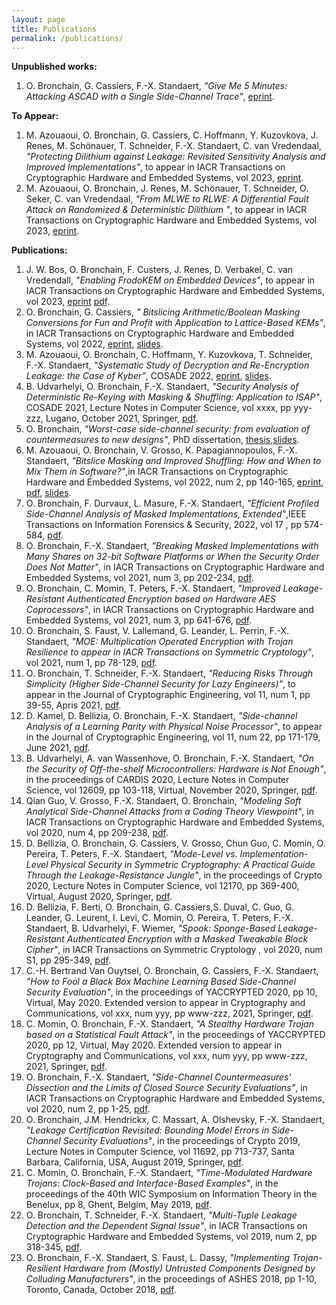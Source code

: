 ```yaml
---
layout: page
title: Publications
permalink: /publications/
---
```



**Unpublished works:**

1. O. Bronchain, G. Cassiers, F.-X. Standaert, _"Give Me 5 Minutes: Attacking ASCAD with a Single Side-Channel Trace"_, [eprint](https://eprint.iacr.org/2021/817).
 
**To Appear:**
1. M. Azouaoui, O. Bronchain, G. Cassiers, C. Hoffmann, Y. Kuzovkova, J. Renes, M. Schönauer, T. Schneider, F.-X. Standaert, C. van Vredendaal, _"Protecting Dilithium against Leakage: Revisited Sensitivity Analysis and Improved Implementations"_, to appear in IACR Transactions on Cryptographic Hardware and Embedded Systems, vol 2023, [eprint](https://eprint.iacr.org/2022/1406).
2. M. Azouaoui, O. Bronchain, J. Renes, M. Schönauer, T. Schneider, O. Seker, C. van Vredendaal, _"From MLWE to RLWE: A Differential Fault Attack on Randomized & Deterministic Dilithium
"_, to appear in IACR Transactions on Cryptographic Hardware and Embedded Systems, vol 2023, [eprint](https://eprint.iacr.org/2023/1074).
 
**Publications:**
1. J. W. Bos, O. Bronchain, F. Custers, J. Renes, D. Verbakel, C. van Vredendall, _"Enabling FrodoKEM on Embedded Devices"_, to appear in IACR Transactions on Cryptographic Hardware and Embedded Systems, vol 2023, [eprint](https://eprint.iacr.org/2023/158) [pdf](https://tches.iacr.org/index.php/TCHES/article/view/10957).
1.  O. Bronchain, G. Cassiers, _" Bitslicing Arithmetic/Boolean Masking Conversions for Fun and Profit with Application to Lattice-Based KEMs"_, in IACR Transactions on Cryptographic Hardware and Embedded Systems, vol 2022, [eprint](https://eprint.iacr.org/2022/158), [slides](https://iacr.org/submit/files/slides/2022/tches/ches2022/4_60/slides.pdf).
2.  M. Azouaoui, O. Bronchain, C. Hoffmann, Y. Kuzovkova, T. Schneider, F.-X. Standaert, _"Systematic Study of Decryption and Re-Encryption Leakage: the Case of Kyber"_,  COSADE 2022, [eprint](https://eprint.iacr.org/2022/036), [slides](slides/cosade_2022.pdf).
3.  B. Udvarhelyi, O. Bronchain, F.-X. Standaert, _"Security Analysis of Deterministic Re-Keying with Masking & Shuffling: Application to ISAP"_, COSADE 2021, Lecture Notes in Computer Science, vol xxxx, pp yyy-zzz, Lugano, October 2021, Springer, [pdf](https://perso.uclouvain.be/fstandae/PUBLIS/267.pdf).
4.  O. Bronchain, _"Worst-case side-channel security: from evaluation of countermeasures to new designs"_, PhD dissertation, [thesis](https://dial.uclouvain.be/pr/boreal/object/boreal:258155),[slides](slides/thesis_public.pdf).
5.  M. Azouaoui, O. Bronchain, V. Grosso, K. Papagiannopoulos, F.-X. Standaert, _"Bitslice Masking and Improved Shuffling: How and When to Mix Them in Software?"_,in IACR Transactions on Cryptographic Hardware and Embedded Systems, vol 2022, num 2, pp 140-165, [eprint](https://eprint.iacr.org/2021/951), [pdf](https://tches.iacr.org/index.php/TCHES/article/view/9484/9025), [slides](https://iacr.org/submit/files/slides/2022/tches/ches2022/2_28/slides.pdf).
6.  O. Bronchain, F. Durvaux, L. Masure, F.-X. Standaert, _"Efficient Profiled Side-Channel Analysis of Masked Implementations, Extended"_,IEEE Transactions on Information Forensics & Security, 2022, vol 17 , pp 574-584, [pdf](papers/19.pdf). 
7.  O. Bronchain, F.-X. Standaert, _"Breaking Masked Implementations with Many Shares on 32-bit Software Platforms or When the Security Order Does Not Matter"_, in IACR Transactions on Cryptographic Hardware and Embedded Systems, vol 2021, num 3, pp 202-234, [pdf](https://tches.iacr.org/index.php/TCHES/article/view/8973).
8.  O. Bronchain, C. Momin, T. Peters, F.-X. Standaert, _"Improved Leakage-Resistant Authenticated Encryption based on Hardware AES Coprocessors"_, in IACR Transactions on Cryptographic Hardware and Embedded Systems, vol 2021, num 3, pp 641-676, [pdf](https://tches.iacr.org/index.php/TCHES/article/view/8988).
9.  O. Bronchain, S. Faust, V. Lallemand, G. Leander, L. Perrin, F.-X. Standaert, _"MOE: Multiplication Operated Encryption with Trojan Resilience to appear in IACR Transactions on Symmetric Cryptology"_, vol 2021, num 1, pp 78-129, [pdf](https://tosc.iacr.org/index.php/ToSC/article/view/8834).
10. O. Bronchain, T. Schneider, F.-X. Standaert, _"Reducing Risks Through Simplicity (Higher Side-Channel Security for Lazy Engineers)"_, to appear in the Journal of Cryptographic Engineering, vol 11, num 1, pp 39-55, Apris 2021, [pdf](https://perso.uclouvain.be/fstandae/PUBLIS/250.pdf).
11. D. Kamel, D. Bellizia, O. Bronchain, F.-X. Standaert, _"Side-channel Analysis of a Learning Parity with Physical Noise Processor"_, to appear in the Journal of Cryptographic Engineering, vol 11, num 22, pp 171-179, June 2021, [pdf](https://perso.uclouvain.be/fstandae/PUBLIS/249.pdf).
12. B. Udvarhelyi, A. van Wassenhove, O. Bronchain, F.-X. Standaert, _"On the Security of Off-the-shelf Microcontrollers: Hardware is Not Enough"_, in the proceedings of CARDIS 2020, Lecture Notes in Computer Science, vol 12609, pp 103-118, Virtual, November 2020, Springer, [pdf](https://perso.uclouvain.be/fstandae/PUBLIS/253.pdf).
13. Qian Guo, V. Grosso, F.-X. Standaert, O. Bronchain, _"Modeling Soft Analytical Side-Channel Attacks from a Coding Theory Viewpoint"_, in IACR Transactions on Cryptographic Hardware and Embedded Systems, vol 2020, num 4, pp 209-238, [pdf](https://tches.iacr.org/index.php/TCHES/article/view/8682).
14. D. Bellizia, O. Bronchain, G. Cassiers, V. Grosso, Chun Guo, C. Momin, O. Pereira, T. Peters, F.-X. Standaert, _"Mode-Level vs. Implementation-Level Physical Security in Symmetric Cryptography: A Practical Guide Through the Leakage-Resistance Jungle"_, in the proceedings of Crypto 2020, Lecture Notes in Computer Science, vol 12170, pp 369-400, Virtual, August 2020, Springer, [pdf](https://eprint.iacr.org/2020/211).
15. D. Bellizia, F. Berti, O. Bronchain, G. Cassiers,S. Duval, C. Guo, G. Leander, G. Leurent, I. Levi, C. Momin, O. Pereira, T. Peters, F.-X. Standaert, B. Udvarhelyi, F. Wiemer, _"Spook: Sponge-Based Leakage-Resistant Authenticated Encryption with a Masked Tweakable Block Cipher"_, in IACR Transactions on Symmetric Cryptology , vol 2020, num S1, pp 295-349, [pdf](https://tosc.iacr.org/index.php/ToSC/article/view/8623).
16. C.-H. Bertrand Van Ouytsel, O. Bronchain, G. Cassiers, F.-X. Standaert, _"How to Fool a Black Box Machine Learning Based Side-Channel Security Evaluation"_, in the proceedings of YACCRYPTED 2020, pp 10, Virtual, May 2020. Extended version to appear in Cryptography and Communications, vol xxx, num yyy, pp www-zzz, 2021, Springer, [pdf](https://perso.uclouvain.be/fstandae/PUBLIS/243b.pdf).
17. C. Momin, O. Bronchain, F.-X. Standaert, _"A Stealthy Hardware Trojan based on a Statistical Fault Attack"_, in the proceedings of YACCRYPTED 2020, pp 12, Virtual, May 2020. Extended version to appear in Cryptography and Communications, vol xxx, num yyy, pp www-zzz, 2021, Springer, [pdf](https://perso.uclouvain.be/fstandae/PUBLIS/242b.pdf).
18. O. Bronchain, F.-X. Standaert, _"Side-Channel Countermeasures' Dissection and the Limits of Closed Source Security Evaluations"_, in IACR Transactions on Cryptographic Hardware and Embedded Systems, vol 2020, num 2, pp 1-25, [pdf](https://tches.iacr.org/index.php/TCHES/article/view/8542).
19. O. Bronchain, J.M. Hendrickx, C. Massart, A. Olshevsky, F.-X. Standaert, _"Leakage Certification Revisited: Bounding Model Errors in Side-Channel Security Evaluations"_, in the proceedings of Crypto 2019, Lecture Notes in Computer Science, vol 11692, pp 713-737, Santa Barbara, California, USA, August 2019, Springer, [pdf](https://eprint.iacr.org/2019/132).
20. C. Momin, O. Bronchain, F.-X. Standaert, _"Time-Modulated Hardware Trojans: Clock-Based and Interface-Based Examples"_, in the proceedings of the 40th WIC Symposium on Information Theory in the Benelux, pp 8, Ghent, Belgim, May 2019, [pdf](https://perso.uclouvain.be/fstandae/PUBLIS/220.pdf).
21. O. Bronchain, T. Schneider, F.-X. Standaert, _"Multi-Tuple Leakage Detection and the Dependent Signal Issue"_, in IACR Transactions on Cryptographic Hardware and Embedded Systems, vol 2019, num 2, pp 318-345, [pdf](https://tches.iacr.org/index.php/TCHES/article/view/7394).
22. O. Bronchain, F.-X. Standaert, S. Faust, L. Dassy, _"Implementing Trojan-Resilient Hardware from (Mostly) Untrusted Components Designed by Colluding Manufacturers"_, in the proceedings of ASHES 2018, pp 1-10, Toronto, Canada, October 2018, [pdf](https://perso.uclouvain.be/fstandae/PUBLIS/208.pdf).
